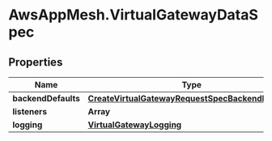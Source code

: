 # AwsAppMesh.VirtualGatewayDataSpec

## Properties

Name | Type | Description | Notes
------------ | ------------- | ------------- | -------------
**backendDefaults** | [**CreateVirtualGatewayRequestSpecBackendDefaults**](CreateVirtualGatewayRequestSpecBackendDefaults.md) |  | [optional] 
**listeners** | **Array** |  | 
**logging** | [**VirtualGatewayLogging**](VirtualGatewayLogging.md) |  | [optional] 


